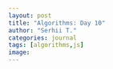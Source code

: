 ```yaml
---
layout: post
title: "Algorithms: Day 10"
author: "Serhii T."
categories: journal
tags: [algorithms,js]
image: 
---
```


